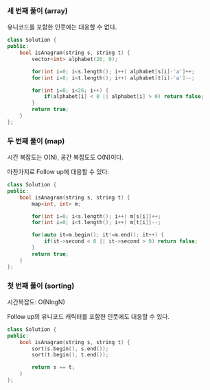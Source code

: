 ### 세 번째 풀이 (array)

유니코드를 포함한 인풋에는 대응할 수 없다.

```cpp
class Solution {
public:
    bool isAnagram(string s, string t) {
        vector<int> alphabet(26, 0);

        for(int i=0; i<s.length(); i++) alphabet[s[i]-'a']++;
        for(int i=0; i<t.length(); i++) alphabet[t[i]-'a']--;

        for(int i=0; i<26; i++) {
            if(alphabet[i] < 0 || alphabet[i] > 0) return false;
        }
        return true;
    }
};
```

### 두 번째 풀이 (map)

시간 복잡도는 O(N), 공간 복잡도도 O(N)이다.

마찬가지로 Follow up에 대응할 수 있다.

```cpp
class Solution {
public:
    bool isAnagram(string s, string t) {
        map<int, int> m;

        for(int i=0; i<s.length(); i++) m[s[i]]++;
        for(int i=0; i<t.length(); i++) m[t[i]]--;

        for(auto it=m.begin(); it!=m.end(); it++) {
            if(it->second < 0 || it->second > 0) return false;
        }
        return true;
    }
};
```

### 첫 번째 풀이 (sorting)

시간복잡도: O(NlogN)

Follow up의 유니코드 캐릭터를 포함한 인풋에도 대응할 수 있다.

```cpp
class Solution {
public:
    bool isAnagram(string s, string t) {
        sort(s.begin(), s.end());
        sort(t.begin(), t.end());

        return s == t;
    }
};
```
